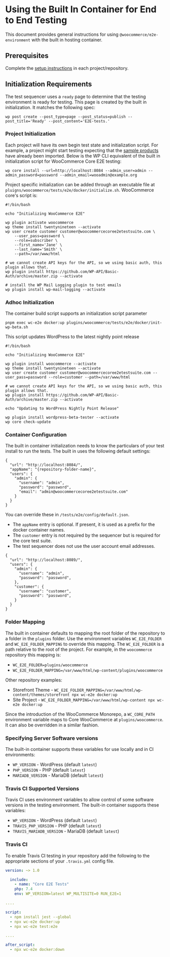 # Using the Built In Container for End to End Testing

This document provides general instructions for using `@woocommerce/e2e-environment` with the built in hosting container. 

## Prerequisites

Complete the [setup instructions](./README.md) in each project/repository.

## Initialization Requirements

The test sequencer uses a `ready` page to determine that the testing environment is ready for testing. This page is created by the built in initialization. It matches the following spec:

```
wp post create --post_type=page --post_status=publish --post_title='Ready' --post_content='E2E-tests.'
```

### Project Initialization

Each project will have its own begin test state and initialization script. For example, a project might start testing expecting that the [sample products](https://github.com/woocommerce/woocommerce/tree/trunk/plugins/woocommerce/sample-data) have already been imported. Below is the WP CLI equivalent of the built in initialization script for WooCommerce Core E2E testing:


```
wp core install --url=http://localhost:8084 --admin_user=admin --admin_password=password --admin_email=wooadmin@example.org
```

Project specific initialization can be added through an executable file at ```pluigns/woocommerce/tests/e2e/docker/initialize.sh```. WooCommerce core's script is:


```
#!/bin/bash

echo "Initializing WooCommerce E2E"

wp plugin activate woocommerce
wp theme install twentynineteen --activate
wp user create customer customer@woocommercecoree2etestsuite.com \
	--user_pass=password \
	--role=subscriber \
	--first_name='Jane' \
	--last_name='Smith' \
	--path=/var/www/html

# we cannot create API keys for the API, so we using basic auth, this plugin allows that.
wp plugin install https://github.com/WP-API/Basic-Auth/archive/master.zip --activate

# install the WP Mail Logging plugin to test emails
wp plugin install wp-mail-logging --activate
```

### Adhoc Initialization

The container build script supports an initialization script parameter

```shell script
pnpm exec wc-e2e docker:up plugins/woocommerce/tests/e2e/docker/init-wp-beta.sh
```

This script updates WordPress to the latest nightly point release

```shell script
#!/bin/bash

echo "Initializing WooCommerce E2E"

wp plugin install woocommerce --activate
wp theme install twentynineteen --activate
wp user create customer customer@woocommercecoree2etestsuite.com --user_pass=password --role=customer --path=/var/www/html

# we cannot create API keys for the API, so we using basic auth, this plugin allows that.
wp plugin install https://github.com/WP-API/Basic-Auth/archive/master.zip --activate

echo "Updating to WordPress Nightly Point Release"

wp plugin install wordpress-beta-tester --activate
wp core check-update

```


### Container Configuration

The built in container initialization needs to know the particulars of your test install to run the tests. The built in uses the following default settings:

```
{
  "url": "http://localhost:8084/",
  "appName": "{repository-folder-name}",
  "users": {
    "admin": {
      "username": "admin",
      "password": "password",
      "email": "admin@woocommercecoree2etestsuite.com"
    }
  }
}
```

You can override these in `/tests/e2e/config/default.json`.

- The `appName` entry is optional. If present, it is used as a prefix for the docker container names.
- The `customer` entry is not required by the sequencer but is required for the core test suite.
- The test sequencer does not use the user account email addresses.

```
{
  "url": "http://localhost:8089/",
  "users": {
    "admin": {
      "username": "admin",
      "password": "password",
    },
    "customer": {
      "username": "customer",
      "password": "password",
    }
  }
}
```

### Folder Mapping

The built in container defaults to mapping the root folder of the repository to a folder in the `plugins` folder. Use the environment variables `WC_E2E_FOLDER` and `WC_E2E_FOLDER_MAPPING` to override this mapping. The `WC_E2E_FOLDER` is a path relative to the root of the project. For example, in the  `woocommerce` repository this mapping is:

- `WC_E2E_FOLDER=plugins/woocommerce`
- `WC_E2E_FOLDER_MAPPING=/var/www/html/wp-content/plugins/woocommerce`

Other repository examples:

- Storefront Theme - ```WC_E2E_FOLDER_MAPPING=/var/www/html/wp-content/themes/storefront npx wc-e2e docker:up```
- Site Project - ```WC_E2E_FOLDER_MAPPING=/var/www/html/wp-content npx wc-e2e docker:up```

Since the introduction of the WooCommerce Monorepo, a `WC_CORE_PATH` environment variable maps to Core WooCommerce at `plugins/woocommerce`. It can also be overridden in a similar fashion.

### Specifying Server Software versions

The built-in container supports these variables for use locally and in CI environments:

- `WP_VERSION` - WordPress (default `latest`)
- `PHP_VERSION` - PHP (default `latest`)
- `MARIADB_VERSION` - MariaDB (default `latest`)

### Travis CI Supported Versions

Travis CI uses environment variables to allow control of some software versions in the testing environment. The built-in container supports these variables:

- `WP_VERSION` - WordPress (default `latest`)
- `TRAVIS_PHP_VERSION` - PHP (default `latest`)
- `TRAVIS_MARIADB_VERSION` - MariaDB (default `latest`)

### Travis CI

To enable Travis CI testing in your repository add the following to the appropriate sections of your `.travis.yml` config file.

```yaml
version: ~> 1.0

  include:
    - name: "Core E2E Tests"
    php: 7.4
    env: WP_VERSION=latest WP_MULTISITE=0 RUN_E2E=1

....

script:
  - npm install jest --global
  - npx wc-e2e docker:up
  - npx wc-e2e test:e2e

....

after_script:
  - npx wc-e2e docker:down
```

